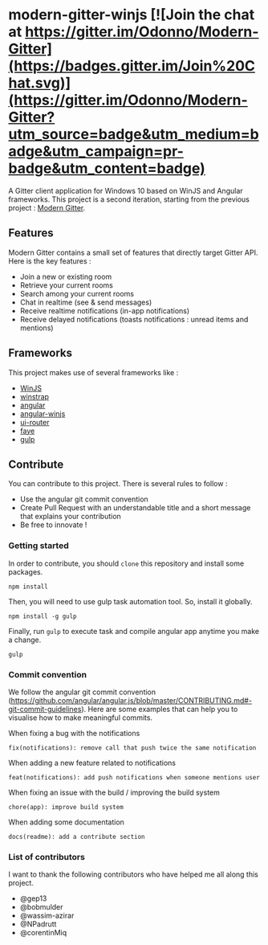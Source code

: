 # modern-gitter-winjs [![Join the chat at https://gitter.im/Odonno/Modern-Gitter](https://badges.gitter.im/Join%20Chat.svg)](https://gitter.im/Odonno/Modern-Gitter?utm_source=badge&utm_medium=badge&utm_campaign=pr-badge&utm_content=badge)

A Gitter client application for Windows 10 based on WinJS and Angular frameworks.
This project is a second iteration, starting from the previous project : [Modern Gitter](https://github.com/Odonno/Modern-Gitter).

## Features

Modern Gitter contains a small set of features that directly target Gitter API. Here is the key features :

* Join a new or existing room
* Retrieve your current rooms
* Search among your current rooms
* Chat in realtime (see & send messages)
* Receive realtime notifications (in-app notifications)
* Receive delayed notifications (toasts notifications : unread items and mentions)

## Frameworks

This project makes use of several frameworks like : 

* [WinJS](https://github.com/winjs/winjs)
* [winstrap](https://github.com/winjs/winstrap)
* [angular](https://github.com/angular/angular)
* [angular-winjs](https://github.com/winjs/angular-winjs)
* [ui-router](https://github.com/angular-ui/ui-router)
* [faye](https://github.com/faye/faye)
* [gulp](https://github.com/gulpjs/gulp)

## Contribute

You can contribute to this project. There is several rules to follow :

* Use the angular git commit convention
* Create Pull Request with an understandable title and a short message that explains your contribution
* Be free to innovate !

### Getting started

In order to contribute, you should `clone` this repository and install some packages.

    npm install
    
Then, you will need to use gulp task automation tool. So, install it globally.

    npm install -g gulp

Finally, run `gulp` to execute task and compile angular app anytime you make a change.

    gulp

### Commit convention

We follow the angular git commit convention (https://github.com/angular/angular.js/blob/master/CONTRIBUTING.md#-git-commit-guidelines).
Here are some examples that can help you to visualise how to make meaningful commits.

When fixing a bug with the notifications

    fix(notifications): remove call that push twice the same notification

When adding a new feature related to notifications

    feat(notifications): add push notifications when someone mentions user

When fixing an issue with the build / improving the build system

    chore(app): improve build system

When adding some documentation

    docs(readme): add a contribute section

### List of contributors

I want to thank the following contributors who have helped me all along this project.

* @gep13
* @bobmulder
* @wassim-azirar
* @NPadrutt
* @corentinMiq
